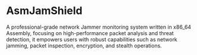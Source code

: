 # AsmJamShield
A professional-grade network Jammer monitoring system written in x86_64 Assembly, focusing on high-performance packet analysis and threat detection, it empowers users with robust capabilities such as network jamming, packet inspection, encryption, and stealth operations. 

